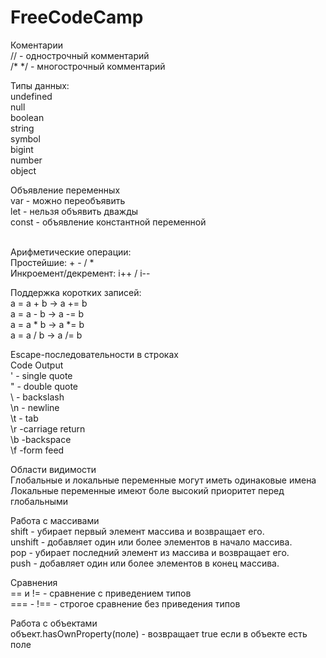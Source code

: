 # FreeCodeCamp

Коментарии<br>
// - однострочный комментарий<br>
/* */ - многострочный комментарий<br>

Типы данных:<br>
undefined<br>
null<br>
boolean<br>
string<br>
symbol<br>
bigint<br>
number<br>
object<br>

Объявление переменных<br>
var - можно переобъявить<br>
let - нельзя объявить дважды<br>
const - объявление константной переменной<br><br>

Арифметические операции:<br>
Простейшие: + - / *<br>
Инкроемент/декремент: i++ / i--<br>

Поддержка коротких записей:<br>
a = a + b  ->  a += b<br>
a = a - b  ->  a -= b<br>
a = a * b  ->  a *= b<br>
a = a / b  ->  a /= b<br>

Escape-последовательности в строках<br>
Code	Output<br>
\'	- single quote<br>
\"	- double quote<br>
\\	- backslash<br>
\n	- newline<br>
\t	- tab<br>
\r	 -carriage return<br>
\b	 -backspace<br>
\f	 -form feed<br>

Области видимости <br>
Глобальные и локальные переменные могут иметь одинаковые имена<br>
Локальные переменные имеют боле высокий приоритет перед глобальными<br>

Работа с массивами<br>
shift - убирает первый элемент массива и возвращает его.<br>
unshift - добавляет один или более элементов в начало массива.<br>
pop - убирает последний элемент из массива и возвращает его.<br>
push - добавляет один или более элементов в конец массива.<br>

Сравнения<br>
== и != - сравнение с приведением типов<br>
=== - !== - строгое сравнение без приведения типов<br>

Работа с объектами<br>
объект.hasOwnProperty(поле) - возвращает true если в объекте есть поле